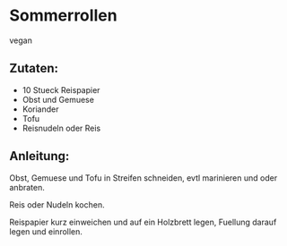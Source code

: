 Sommerrollen
===
vegan

Zutaten:
---
- 10 Stueck Reispapier
-   Obst und Gemuese
-   Koriander
-   Tofu
-   Reisnudeln oder Reis

Anleitung:
---
Obst, Gemuese und Tofu in Streifen schneiden, evtl marinieren und oder anbraten.

Reis oder Nudeln kochen.

Reispapier kurz einweichen und auf ein Holzbrett legen, Fuellung darauf legen und einrollen.